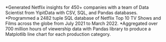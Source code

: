 *Generated Netflix insights for 450+ companies with a team of  Data Scientist from YipitData with CSV, SQL, and Pandas databases.
*Programmed a 2482 tuple SQL database of Netflix Top 10 TV Shows and Films across the globe from July 2021 to March 2022.
*Aggregated over 700 million hours of viewership data with Pandas library to produce a Matplotlib line chart for each production category.
